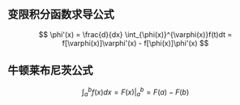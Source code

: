 ## 变限积分函数求导公式

<!-- prettier-ignore -->
$$ \phi'(x) = \frac{d}{dx} \int_{\phi(x)}^{\varphi(x)}f(t)dt = f[\varphi(x)]\varphi'(x) - f[\phi(x)]\phi'(x) $$

## 牛顿莱布尼茨公式

<!-- prettier-ignore -->
$$ \int_a^b{f(x)dx} = F(x)|_a^b = F(a) - F(b) $$
